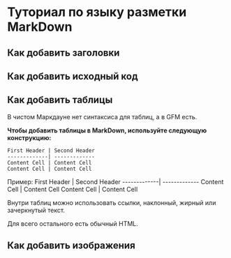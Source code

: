# Туториал по языку разметки MarkDown

## Как добавить заголовки

## Как добавить исходный код

## Как добавить таблицы

В чистом Маркдауне нет синтаксиса для таблиц, а в GFM есть.

**Чтобы добавить таблицы в MarkDown, используйте следующую конструкцию:**
```
First Header | Second Header
-------------| -------------
Content Cell | Content Cell
Content Cell | Content Cell
```
Пример:
First Header | Second Header
-------------| -------------
Content Cell | Content Cell
Content Cell | Content Cell

Внутри таблиц можно использовать ссылки, наклонный,
жирный или зачеркнутый текст.

Для всего остального есть обычный HTML.


## Как добавить изображения